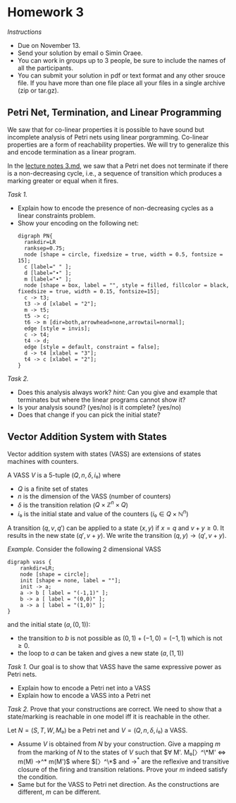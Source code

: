 # Homework 3

_Instructions_
* Due on November 13.
* Send your solution by email o Simin Oraee.
* You can work in groups up to 3 people, be sure to include the names of all the participants.
* You can submit your solution in pdf or text format and any other srouce file.
  If you have more than one file place all your files in a single archive (zip or tar.gz).


## Petri Net, Termination, and Linear Programming

We saw that for co-linear properties it is possible to have sound but incomplete analysis of Petri nets using linear porgramming.
Co-linear properties are a form of reachability properties.
We will try to generalize this and encode termination as a linear program.

In the [lecture notes 3.md](viewer.html?md=concurrency_theory_2018/notes_3.md), we saw that a Petri net does not terminate if there is a non-decreasing cycle, i.e., a sequence of transition which produces a marking greater or equal when it fires.

_Task 1._
- Explain how to encode the presence of non-decreasing cycles as a linear constraints problem.
- Show your encoding on the following net:
  ```graphviz
  digraph PN{
    rankdir=LR
    ranksep=0.75;
    node [shape = circle, fixedsize = true, width = 0.5, fontsize = 15];
    c [label=" " ];
    d [label="∙" ];
    m [label="∙" ];
    node [shape = box, label = "", style = filled, fillcolor = black, fixedsize = true, width = 0.15, fontsize=15]; 
    c -> t3;
    t3 -> d [xlabel = "2"];
    m -> t5;
    t5 -> c;
    t6 -> m [dir=both,arrowhead=none,arrowtail=normal];
    edge [style = invis];
    c -> t4;
    t4 -> d;
    edge [style = default, constraint = false];
    d -> t4 [xlabel = "3"];
    t4 -> c [xlabel = "2"];
  }
  ```

_Task 2._
- Does this analysis always work? _hint:_ Can you give and example that terminates but where the linear programs cannot show it?
- Is your analysis sound? (yes/no) is it complete? (yes/no)
- Does that change if you can pick the initial state?


## Vector Addition System with States

Vector addition system with states (VASS) are extensions of states machines with counters.

A VASS $V$ is a 5-tuple $(Q, n, δ, i₀)$ where
* $Q$ is a finite set of states
* $n$ is the dimension of the VASS (number of counters)
* $δ$ is the transition relation ($Q × ℤ^n × Q$)
* $i₀$ is the initial state and value of the counters ($i₀ ∈ Q×ℕ^n$)

A transition $(q,v,q')$ can be applied to a state $(x,y)$ if $x=q$ and $v+y ≥ 0$.
It results in the new state $(q',v+y)$.
We write the transition $(q,y)→(q',v+y)$.

_Example._
Consider the following 2 dimensional VASS
```graphviz
digraph vass {
	rankdir=LR;
	node [shape = circle];
	init [shape = none, label = ""];
    init -> a;
	a -> b [ label = "(-1,1)" ];
	b -> a [ label = "(0,0)" ];
	a -> a [ label = "(1,0)" ];
}
```
and the initial state $(a, (0,1))$:
- the transition to $b$ is not possible as $(0,1) + (-1,0) = (-1,1)$ which is not $≥ 0$.
- the loop to $a$ can be taken and gives a new state $(a, (1,1))$

_Task 1._
Our goal is to show that VASS have the same expressive power as Petri nets.
* Explain how to encode a Petri net into a VASS
* Explain how to encode a VASS into a Petri net

_Task 2._
Prove that your constructions are correct.
We need to show that a state/marking is reachable in one model iff it is reachable in the other.

Let $N = (S,T,W,M₀)$ be a Petri net and $V = (Q,n,δ,i₀)$ a VASS.

- Assume $V$ is obtained from $N$ by your construction.
  Give a mapping $m$ from the marking of $N$ to the states of $V$ such that $∀ M'. M₀[〉^\*M' ⇔ m(M) →^* m(M')$ where $[〉^\*$ and $→^*$ are the reflexive and transitive closure of the firing and transition relations.
  Prove your $m$ indeed satisfy the condition.
- Same but for the VASS to Petri net direction.
  As the constructions are different, $m$ can be different.
